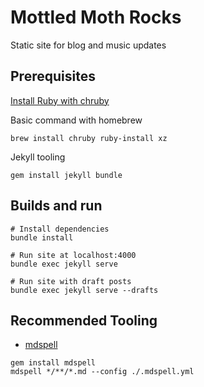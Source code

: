 # Mottled Moth Rocks

Static site for blog and music updates

## Prerequisites

[Install Ruby with chruby](https://mac.install.guide/ruby/12)

Basic command with homebrew
```
brew install chruby ruby-install xz
```

Jekyll tooling
```
gem install jekyll bundle
```

## Builds and run

```
# Install dependencies
bundle install

# Run site at localhost:4000
bundle exec jekyll serve

# Run site with draft posts
bundle exec jekyll serve --drafts
```

## Recommended Tooling

* [mdspell](https://github.com/mtuchowski/mdspell)

```
gem install mdspell
mdspell */**/*.md --config ./.mdspell.yml
```